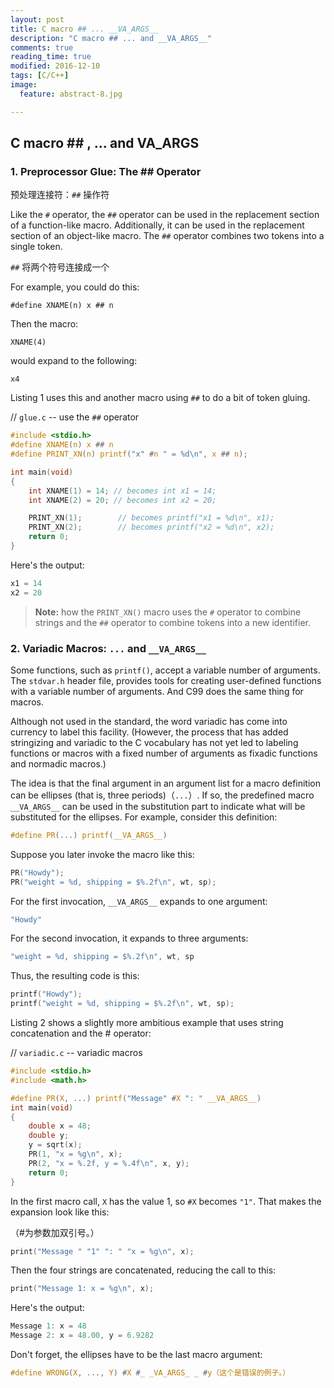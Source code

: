 ```yaml
---
layout: post
title: C macro ## ... __VA_ARGS__
description: "C macro ## ... and __VA_ARGS__"
comments: true
reading_time: true
modified: 2016-12-10
tags: [C/C++]
image:
  feature: abstract-8.jpg

---
```


## C macro ## , ... and __VA_ARGS__ ##

### 1. Preprocessor Glue: The ## Operator ###

预处理连接符：`##` 操作符 

Like the `#` operator, the `##` operator can be used in the replacement section of a function-like macro. Additionally, it can be used in the replacement section of an object-like macro. The `##` operator combines two tokens into a single token.  

`##` 将两个符号连接成一个  

For example, you could do this: 

```shell
#define XNAME(n) x ## n
```

Then the macro: 

```shell
XNAME(4)
```

would expand to the following: 

```shell
x4
```
Listing 1 uses this and another macro using `##` to do a bit of token gluing. 

// `glue.c` -- use the `##` operator 

```C
#include <stdio.h>
#define XNAME(n) x ## n
#define PRINT_XN(n) printf("x" #n " = %d\n", x ## n);

int main(void)
{
	int XNAME(1) = 14; // becomes int x1 = 14;
	int XNAME(2) = 20; // becomes int x2 = 20;

	PRINT_XN(1);        // becomes printf("x1 = %d\n", x1);
	PRINT_XN(2);        // becomes printf("x2 = %d\n", x2);
    return 0;
}
```

Here's the output: 

```C
x1 = 14
x2 = 20
```

>**Note:** how the `PRINT_XN()` macro uses the `#` operator to combine strings and the `##` operator to combine tokens into a new identifier. 

### 2. Variadic Macros: `...` and `__VA_ARGS__` ###

Some functions, such as `printf()`, accept a variable number of arguments. The `stdvar.h` header file, provides tools for creating user-defined functions with a variable number of arguments. And C99 does the same thing for macros.  

Although not used in the standard, the word variadic has come into currency to label this facility. (However, the process that has added stringizing and variadic to the C vocabulary has not yet led to labeling functions or macros with a fixed number of arguments as fixadic functions and normadic macros.)  

The idea is that the final argument in an argument list for a macro definition can be ellipses (that is, three periods)（`...`）. If so, the predefined macro `__VA_ARGS__` can be used in the substitution part to indicate what will be substituted for the ellipses. For example, consider this definition:  

```C
#define PR(...) printf(__VA_ARGS__)
```

Suppose you later invoke the macro like this:  

```C
PR("Howdy");
PR("weight = %d, shipping = $%.2f\n", wt, sp);
```

For the first invocation, `__VA_ARGS__` expands to one argument:  

```C
"Howdy"
```

For the second invocation, it expands to three arguments:  

```C
"weight = %d, shipping = $%.2f\n", wt, sp
```

Thus, the resulting code is this:  

```C
printf("Howdy");
printf("weight = %d, shipping = $%.2f\n", wt, sp);
```

Listing 2 shows a slightly more ambitious example that uses string concatenation and the # operator:  


// `variadic.c` -- variadic macros 

```C
#include <stdio.h>
#include <math.h>

#define PR(X, ...) printf("Message" #X ": " __VA_ARGS__)
int main(void)
{
    double x = 48;
    double y;
    y = sqrt(x);
    PR(1, "x = %g\n", x);
    PR(2, "x = %.2f, y = %.4f\n", x, y);
    return 0;
}
```

In the first macro call, `X` has the value 1, so `#X` becomes `"1"`. That makes the expansion look like this: 

（#为参数加双引号。） 

```C
print("Message " "1" ": " "x = %g\n", x);
```

Then the four strings are concatenated, reducing the call to this:  

```C
print("Message 1: x = %g\n", x);
```

Here's the output:  

```C
Message 1: x = 48
Message 2: x = 48.00, y = 6.9282
```

Don't forget, the ellipses have to be the last macro argument:  

```C
#define WRONG(X, ..., Y) #X #_ _VA_ARGS_ _ #y（这个是错误的例子。）
```


